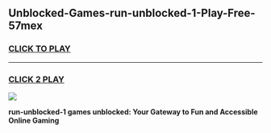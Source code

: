 
## Unblocked-Games-run-unblocked-1-Play-Free-57mex
<h3>
<a href="https://premium76.site?title=run-unblocked-1&ref=23A">CLICK TO PLAY</a></h3>
<hr>

<h3>
<a href="https://premium76.site?title=run-unblocked-1&ref=23A">CLICK 2 PLAY</a>
  
</h3>

<a href="https://premium76.site?title=run-unblocked-1&ref=23A"><img src="https://clearcache.store/games.png"></a>


**run-unblocked-1 games unblocked: Your Gateway to Fun and Accessible Online Gaming**
